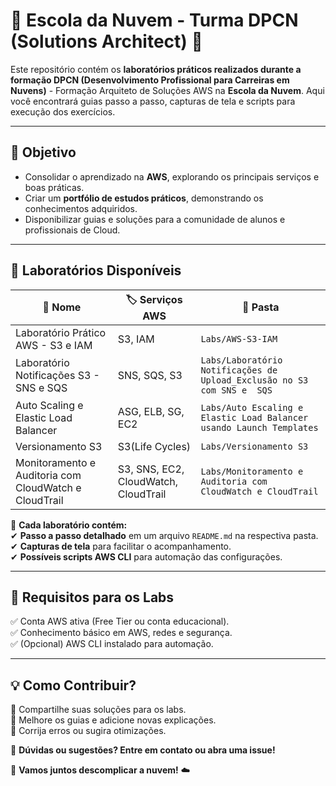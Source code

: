 # 🏫 Escola da Nuvem - Turma DPCN (Solutions Architect) 🚀

Este repositório contém os **laboratórios práticos realizados durante a formação DPCN (Desenvolvimento Profissional para Carreiras em Nuvens)** - Formação Arquiteto de Soluções AWS na **Escola da Nuvem**. Aqui você encontrará guias passo a passo, capturas de tela e scripts para execução dos exercícios.

---

## 📌 Objetivo

- Consolidar o aprendizado na **AWS**, explorando os principais serviços e boas práticas.
- Criar um **portfólio de estudos práticos**, demonstrando os conhecimentos adquiridos.
- Disponibilizar guias e soluções para a comunidade de alunos e profissionais de Cloud.

---

## 📖 Laboratórios Disponíveis

| 🔹 **Nome**                           | 🏷️ **Serviços AWS**       | 📂 **Pasta**                  |
|--------------------------------------|-------------------------|-------------------------------|
|  Laboratório Prático AWS - S3 e IAM | S3, IAM                 | `Labs/AWS-S3-IAM`        |
|Laboratório Notificações S3 - SNS e SQS |SNS, SQS, S3 |`Labs/Laboratório Notificações de Upload_Exclusão no S3 com SNS e  SQS`|
|Auto Scaling e Elastic Load Balancer| ASG, ELB, SG, EC2| `Labs/Auto Escaling e Elastic Load Balancer usando Launch Templates` |
|Versionamento S3|S3(Life Cycles)|`Labs/Versionamento S3`|
|Monitoramento e Auditoria com CloudWatch e CloudTrail| S3, SNS, EC2, CloudWatch, CloudTrail | `Labs/Monitoramento e Auditoria com CloudWatch e CloudTrail`|


📌 **Cada laboratório contém:**  
✔ **Passo a passo detalhado** em um arquivo `README.md` na respectiva pasta.  
✔ **Capturas de tela** para facilitar o acompanhamento.  
✔ **Possíveis scripts AWS CLI** para automação das configurações.  

---

## 🔧 Requisitos para os Labs

✅ Conta AWS ativa (Free Tier ou conta educacional).  
✅ Conhecimento básico em AWS, redes e segurança.  
✅ (Opcional) AWS CLI instalado para automação.  

---

## 💡 Como Contribuir?

🔹 Compartilhe suas soluções para os labs.  
🔹 Melhore os guias e adicione novas explicações.  
🔹 Corrija erros ou sugira otimizações.  

📢 **Dúvidas ou sugestões? Entre em contato ou abra uma issue!**  

🚀 **Vamos juntos descomplicar a nuvem!** ☁️  
